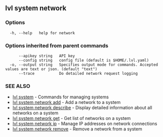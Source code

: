 ## lvl system network



### Options

```
  -h, --help   help for network
```

### Options inherited from parent commands

```
      --apikey string   API key
      --config string   config file (default is $HOME/.lvl.yaml)
  -o, --output string   Specifies output mode for commands. Accepted values are text or json. (default "text")
      --trace           Do detailed network request logging
```

### SEE ALSO

* [lvl system](lvl_system.md)	 - Commands for managing systems
* [lvl system network add](lvl_system_network_add.md)	 - Add a network to a system
* [lvl system network describe](lvl_system_network_describe.md)	 - Display detailed information about all networks on a system
* [lvl system network get](lvl_system_network_get.md)	 - Get list of networks on a system
* [lvl system network ip](lvl_system_network_ip.md)	 - Manage IP addresses on network connections
* [lvl system network remove](lvl_system_network_remove.md)	 - Remove a network from a system

